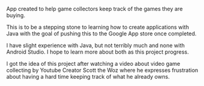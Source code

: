 
App created to help game collectors keep track of the games they are buying.

This is to be a stepping stone to learning how to create applications with Java with the goal of pushing this to the Google App store once completed.

I have slight experience with Java, but not terribly much and none with Android Studio. I hope to learn more about both as this project progress.

I got the idea of this project after watching a video about video game collecting by Youtube Creator Scott the Woz where he expresses frustration about having a hard time keeping track of what he already owns.
